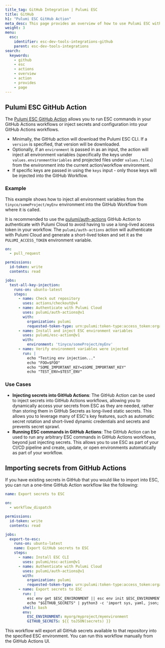 ```yaml
---
title_tag: GitHub Integration | Pulumi ESC
title: GitHub
h1: "Pulumi ESC GitHub Action"
meta_desc: This page provides an overview of how to use Pulumi ESC with GitHub.
weight: 3
menu:
  esc:
    identifier: esc-dev-tools-integrations-github
    parent: esc-dev-tools-integrations
search:
  keywords:
    - github
    - esc
    - actions
    - overview
    - action
    - provides
    - page
---
```


## Pulumi ESC GitHub Action

The [Pulumi ESC GitHub Action](https://github.com/marketplace/actions/esc-action) allows you to run ESC commands in your GitHub Actions workflows or inject secrets and configuration into your GitHub Actions workflows.

- Minimally, the GitHub action will download the Pulumi ESC CLI. If a `version` is specified, that version will be downloaded.
- Optionally, if an `environment` is passed in as an input, the action will inject all environment variables (specifically the keys under `values.environmentVariables` and projected files under `values.files`) from the environment into the current action/workflow environment.
- If specific keys are passed in using the `keys` input - only those keys will be injected into the GitHub Workflow.

### Example

This example shows how to inject all environment variables from the `tinyco/someProject/myEnv` environment into the GitHub Workflow from where it is called.

It is recommended to use the [pulumi/auth-actions](https://github.com/marketplace/actions/pulumi-auth-action) GitHub Action to authenticate with Pulumi Cloud to avoid having to use a long-lived access token in your workflow. The `pulumi/auth-actions` action will authenticate with Pulumi Cloud and generate a short-lived token and set it as the `PULUMI_ACCESS_TOKEN` environment variable.

```yaml
on:
  - pull_request

permissions:
  id-token: write
  contents: read

jobs:
  test-all-key-injection:
    runs-on: ubuntu-latest
    steps:
      - name: Check out repository
        uses: actions/checkout@v4
      - name: Authenticate with Pulumi Cloud
        uses: pulumi/auth-actions@v1
        with:
          organization: pulumi
          requested-token-type: urn:pulumi:token-type:access_token:organization
      - name: Install and inject ESC environment variables
        uses: pulumi/esc-action@v1
        with:
          environment: 'tinyco/someProject/myEnv'
      - name: Verify environment variables were injected
        run: |
          echo "Testing env injection..."
          echo "FOO=$FOO"
          echo "SOME_IMPORTANT_KEY=$SOME_IMPORTANT_KEY"
          echo "TEST_ENV=$TEST_ENV"
```

### Use Cases

- **Injecting secrets into GitHub Actions**: The GitHub Action can be used to inject secrets into GitHub Actions workflows, allowing you to dynamically access your secrets from ESC as they are needed, rather than storing them in GitHub Secrets as long-lived static secrets. This allows you to leverage many of ESC's key features, such as automatic secret rotation and short-lived dynamic credentials and secrets and prevents secret sprawl.
- **Running ESC commands in GitHub Actions**: The GitHub Action can be used to run any arbitrary ESC commands in GitHub Actions workflows, beyond just injecting secrets. This allows you to use ESC as part of your CI/CD pipeline and create, update, or open environments automatically as part of your workflow.

## Importing secrets from GitHub Actions

If you have existing secrets in GitHub that you would like to import into ESC, you can run a one-time GitHub Action workflow like the following:

```yaml
name: Export secrets to ESC

on:
  - workflow_dispatch

permissions:
  id-token: write
  contents: read

jobs:
  export-to-esc:
    runs-on: ubuntu-latest
    name: Export GitHub secrets to ESC
    steps:
      - name: Install ESC CLI
        uses: pulumi/esc-action@v1
      - name: Authenticate with Pulumi Cloud
        uses: pulumi/auth-actions@v1
        with:
          organization: pulumi
          requested-token-type: urn:pulumi:token-type:access_token:organization
      - name: Export secrets to ESC
        run: |
          esc env get $ESC_ENVIRONMENT || esc env init $ESC_ENVIRONMENT
          echo "$GITHUB_SECRETS" | python3 -c 'import sys, yaml, json; j=json.loads(sys.stdin.read()); print(yaml.safe_dump({"values": {"environmentVariables": {name: {"fn::secret": value} for (name, value) in j.items() if name != "github_token"}}}))' | esc env edit $ESC_ENVIRONMENT -f -
        shell: bash
        env:
          ESC_ENVIRONMENT: myorg/myproject/myenvironment
          GITHUB_SECRETS: ${{ toJSON(secrets) }}
```

This workflow will export all GitHub secrets available to that repository into the specified ESC environment. You can run this workflow manually from the GitHub Actions UI.
